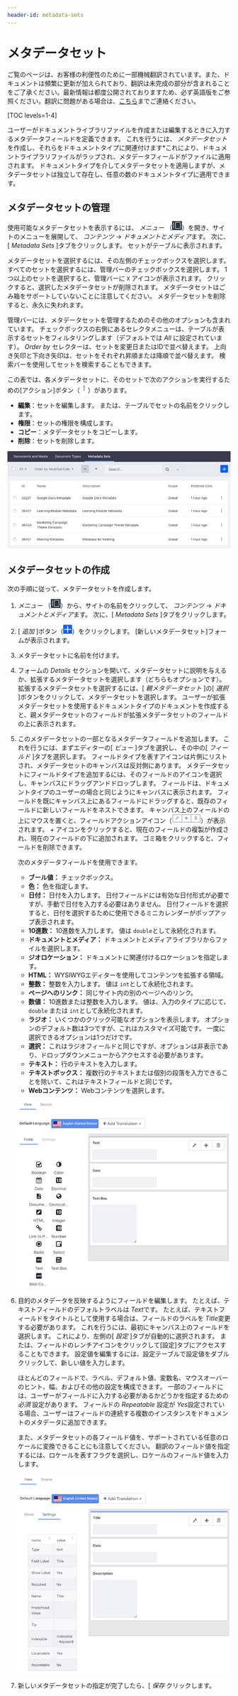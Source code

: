 ```yaml
---
header-id: metadata-sets
---
```


# メタデータセット

<p class="alert alert-info"><span class="wysiwyg-color-blue120">ご覧のページは、お客様の利便性のために一部機械翻訳されています。また、ドキュメントは頻繁に更新が加えられており、翻訳は未完成の部分が含まれることをご了承ください。最新情報は都度公開されておりますため、必ず英語版をご参照ください。翻訳に問題がある場合は、<a href="mailto:support-content-jp@liferay.com">こちら</a>までご連絡ください。</span></p>

[TOC levels=1-4]

ユーザーがドキュメントライブラリファイルを作成または編集するときに入力するメタデータフィールドを定義できます。 これを行うには、 *メタデータセット* を作成し、それらをドキュメントタイプに関連付けます*これにより、ドキュメントライブラリファイルがラップされ、メタデータフィールドがファイルに適用されます。 ドキュメントタイプを介してメタデータセットを適用しますが、メタデータセットは独立して存在し、任意の数のドキュメントタイプに適用できます。</p>

## メタデータセットの管理

使用可能なメタデータセットを表示するには、 *メニュー* （![Product Menu](../../../images/icon-menu.png)）を開き、サイトのメニューを展開して、 *コンテンツ* → *ドキュメントとメディア*ます。 次に、[ *Metadata Sets* ]タブをクリックします。 セットがテーブルに表示されます。

メタデータセットを選択するには、その左側のチェックボックスを選択します。 すべてのセットを選択するには、管理バーのチェックボックスを選択します。 1つ以上のセットを選択すると、管理バーに `X` アイコンが表示されます。 クリックすると、選択したメタデータセットが削除されます。 メタデータセットはごみ箱をサポートしていないことに注意してください。 メタデータセットを削除すると、永久に失われます。

管理バーには、メタデータセットを管理するためのその他のオプションも含まれています。 チェックボックスの右側にあるセレクタメニューは、テーブルが表示するセットをフィルタリングします（デフォルトでは *All* に設定されています）。 *Order by* セレクターは、セットを変更日またはIDで並べ替えます。 上向き矢印と下向き矢印は、セットをそれぞれ昇順または降順で並べ替えます。 検索バーを使用してセットを検索することもできます。

この表では、各メタデータセットに、そのセットで次のアクションを実行するための[アクション]ボタン（![Actions Menu](../../../images/icon-actions.png)）があります。

  - **編集**：セットを編集します。 または、テーブルでセットの名前をクリックします。
  - **権限**：セットの権限を構成します。
  - **コピー**：メタデータセットをコピーします。
  - **削除**：セットを削除します。

![図1：メタデータセット管理ウィンドウでは、既存のセットを表示し、ドキュメントタイプに適用するための新しいセットを作成できます。](../../../images/dm-metadata-sets-list.png)

## メタデータセットの作成

次の手順に従って、メタデータセットを作成します。

1.  *メニュー* （![Product Menu](../../../images/icon-menu.png)）から、サイトの名前をクリックして、 *コンテンツ* → *ドキュメントとメディア*ます。 次に、[ *Metadata Sets* ]タブをクリックします。

2.  [ *追加* ]ボタン（![Add](../../../images/icon-add.png)）をクリックします。 [新しいメタデータセット]フォームが表示されます。

3.  メタデータセットに名前を付けます。

4.  フォームの *Details* セクションを開いて、メタデータセットに説明を与えるか、拡張するメタデータセットを選択します（どちらもオプションです）。 拡張するメタデータセットを選択するには、[ *親メタデータセット* ]の[ *選択* ]ボタンをクリックして、メタデータセットを選択します。 ユーザーが拡張メタデータセットを使用するドキュメントタイプのドキュメントを作成すると、親メタデータセットのフィールドが拡張メタデータセットのフィールドの上に表示されます。

5.  このメタデータセットの一部となるメタデータフィールドを追加します。 これを行うには、まずエディターの[ *ビュー* ]タブを選択し、その中の[ *フィールド* ]タブを選択します。 フィールドタイプを表すアイコンは片側にリストされ、メタデータセットのキャンバスは反対側にあります。 メタデータセットにフィールドタイプを追加するには、そのフィールドのアイコンを選択し、キャンバスにドラッグアンドドロップします。 フィールドは、ドキュメントタイプのユーザーの場合と同じようにキャンバスに表示されます。 フィールドを既にキャンバス上にあるフィールドにドラッグすると、既存のフィールドに新しいフィールドをネストできます。 キャンバス上のフィールドの上にマウスを置くと、フィールドアクションアイコン（![Icons](../../../images/icon-dm-metadata-actions.png)）が表示されます。 *+* アイコンをクリックすると、現在のフィールドの複製が作成され、現在のフィールドの下に追加されます。 ゴミ箱をクリックすると、フィールドを削除できます。

    次のメタデータフィールドを使用できます。

      - **ブール値：** チェックボックス。
      - **色：** 色を指定します。
      - **日付：** 日付を入力します。 日付フィールドには有効な日付形式が必要ですが、手動で日付を入力する必要はありません。 日付フィールドを選択すると、日付を選択するために使用できるミニカレンダーがポップアップ表示されます。
      - **10進数：** 10進数を入力します。 値は `double`として永続化されます。
      - **ドキュメントとメディア：** ドキュメントとメディアライブラリからファイルを選択します。
      - **ジオロケーション：** ドキュメントに関連付けるロケーションを指定します。
      - **HTML：** WYSIWYGエディターを使用してコンテンツを拡張する領域。
      - **整数：** 整数を入力します。 値は `int`として永続化されます。
      - **ページへのリンク：** 同じサイト内の別のページへのリンク。
      - **数値：** 10進数または整数を入力します。 値は、入力のタイプに応じて、 `double` または `int`として永続化されます。
      - **ラジオ：** いくつかのクリック可能なオプションを表示します。 オプションのデフォルト数は3つですが、これはカスタマイズ可能です。 一度に選択できるオプションは1つだけです。
      - **選択：** これはラジオフィールドと同じですが、オプションは非表示であり、ドロップダウンメニューからアクセスする必要があります。
      - **テキスト：** 行のテキストを入力します。
      - **テキストボックス：** 複数行のテキストまたは個別の段落を入力できることを除いて、これはテキストフィールドと同じです。
      - **Webコンテンツ：** Webコンテンツを選択します。

    ![図2：メタデータセットのフィールドをキャンバスに追加します。](../../../images/dm-metadata-set-fields.png)

6.  目的のメタデータを反映するようにフィールドを編集します。 たとえば、テキストフィールドのデフォルトラベルは *Text*です。 たとえば、テキストフィールドをタイトルとして使用する場合は、フィールドのラベルを *Title*変更する必要があります。 これを行うには、最初にキャンバス上のフィールドを選択します。 これにより、左側の[ *設定* ]タブが自動的に選択されます。 または、フィールドのレンチアイコンをクリックして[設定]タブにアクセスすることもできます。 設定値を編集するには、設定テーブルで設定値をダブルクリックして、新しい値を入力します。

    ほとんどのフィールドで、ラベル、デフォルト値、変数名、マウスオーバーのヒント、幅、およびその他の設定を構成できます。 一部のフィールドには、ユーザーがフィールドに入力する必要があるかどうかを指定するための *必須* 設定があります。 フィールドの *Repeatable* 設定が *Yes*設定されている場合、ユーザーはフィールドの連続する複数のインスタンスをドキュメントのメタデータに追加できます。

    また、メタデータセットの各フィールド値を、サポートされている任意のロケールに変換できることにも注意してください。 翻訳のフィールド値を指定するには、ロケールを表すフラグを選択し、ロケールのフィールド値を入力します。

    ![図3：メタデータセットのフィールドを編集して、各フィールドに保持するメタデータに一致させます。](../../../images/dm-metadata-set-settings.png)

7.  新しいメタデータセットの指定が完了したら、[ *保存* クリックします。

